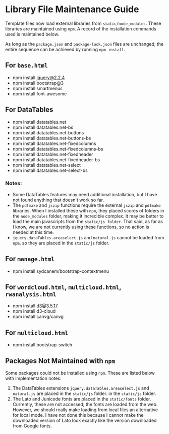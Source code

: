 # Library File Maintenance Guide

Template files now load external libraries from `static/node_modules`. These libraries are maintained using `npm`. A record of the installation commands used is maintained below.

As long as the `package.json` and `package-lock.json` files are unchanged, the entire sequence can be achieved by running `npm install`.

## For `base.html`

- npm install jquery@2.2.4
- npm install bootstrap@3
- npm install smartmenus
- npm install font-awesome

## For DataTables

- npm install datatables.net
- npm install datatables.net-bs
- npm install datatables.net-buttons
- npm install datatables.net-buttons-bs
- npm install datatables.net-fixedcolumns
- npm install datatables.net-fixedcolumns-bs
- npm install datatables.net-fixedheader
- npm install datatables.net-fixedheader-bs
- npm install datatables.net-select
- npm install datatables.net-select-bs

### Notes:

- Some DataTables features may need additional installation, but I have not found anything that doesn't work so far.
- The `pdfmake` and `jszip` functions require the external `jszip` and `pdfmake` libraries. When I installed these with `npm`, they placed scores of folders in the `node_modules` folder, making it incredible complex. It may be better to load the main javascripts from the `static/js folder`. That said, as far as I know, we are not currently using these functions, so no action is needed at this time.
- `jquery.dataTables.areaselect.js` and `natural.js` cannot be loaded from `npm`, so they are placed in the `static/js` folder.

## For `manage.html`

- npm install sydcanem/bootstrap-contextmenu

## For `wordcloud.html`, `multicloud.html`, `rwanalysis.html`

- npm install d3@3.5.17
- npm install d3-cloud
- npm install canvg/canvg

## For `multicloud.html`

- npm install bootstrap-switch

## Packages Not Maintained with `npm`

Some packages could not be installed using `npm`. These are listed below with implementation notes:

1. The DataTables extensions `jquery.dataTables.areaselect.js` and `natural.js` are placed in the `static/js` folder.
in the `static/js` folder.
3. The Lato and Junicode fonts are placed in the `static/fonts` folder. Currently, these are not accessed; the fonts are loaded from the web. However, we should really make loading from local files an alternative for local mode. I have not done this because I cannot make the downloaded version of Lato look exactly like the version downloaded from Google fonts.


